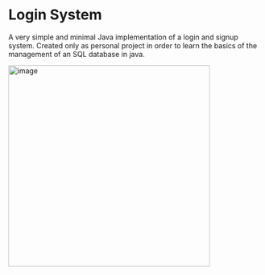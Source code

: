 # Login System
A very simple and minimal Java implementation of a login and signup system. Created only as personal project in order to learn the basics of the management of an SQL database in java.

<img src="https://github.com/pepperjackdev/beginner_login_system/assets/98756989/31974ab3-70cf-4eb3-85a1-26da39c2fcd5" alt="image" width=400 height=auto>
